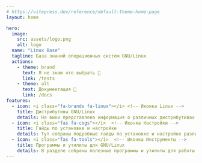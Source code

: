 ```yaml
---
# https://vitepress.dev/reference/default-theme-home-page
layout: home

hero:
  image:
    src: assets/logo.png
    alt: logo
  name: "Linux Base"
  tagline: База знаний операционных систем GNU/Linux
  actions:
    - theme: brand
      text: Я не знаю что выбрать 👀
      link: /tests
    - theme: alt
      text: Документация 🔖
      link: /docs
features:
  - icon: <i class="fa-brands fa-linux"></i> <!-- Иконка Linux -->
    title: Дистрибутивы GNU/Linux
    details: На вики представлена информация о различных дистрибутивах GNU/Linux, от популярных, таких как Ubuntu и Fedora, до специализированных решений, например, для образовательных учреждений (Alt Linux) и корпоративных задач (RedOS, Astra Linux).
  - icon: <i class="fas fa-cogs"></i>  <!-- Иконка Настройки -->
    title: Гайды по установке и настройке
    details: Тут собраны подробные гайды по установке и настройке различных дистрибутивов GNU/Linux. Эти материалы помогут как новичкам, так и опытным пользователям в освоении системы, включая базовую настройку, установку программ, и конфигурацию рабочих окружений.
  - icon: <i class="fas fa-tools"></i>  <!-- Иконка Инструменты -->
    title: Программы и утилиты для GNU/Linux
    details: В разделе собраны полезные программы и утилиты для работы в Linux. Расскажем о лучших приложениях для работы с текстами, графикой, программирования и многим другим. Программы, которые можно легко установить через репозитории и инструменты управления пакетами.
---
```



